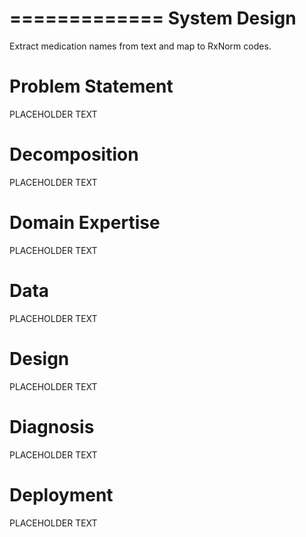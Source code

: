 =============
System Design
=============
Extract medication names from text and map to RxNorm codes.

Problem Statement
=================
PLACEHOLDER TEXT

Decomposition
=================
PLACEHOLDER TEXT

Domain Expertise
=================
PLACEHOLDER TEXT

Data
=================
PLACEHOLDER TEXT

Design
=================
PLACEHOLDER TEXT

Diagnosis
=================
PLACEHOLDER TEXT

Deployment
=================
PLACEHOLDER TEXT
